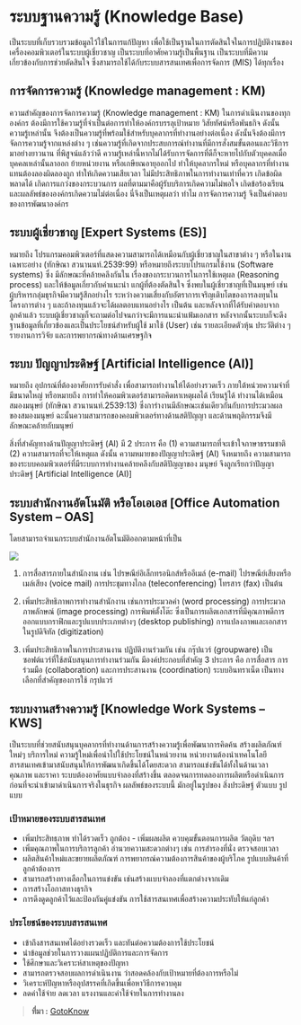 ระบบฐานความรู้ (Knowledge Base)
===

เป็นระบบที่เก็บรวบรวมข้อมูลไว้ใช้ในการแก้ปัญหา เพื่อใช้เป็นฐานในการตัดสินใจในการปฏิบัติงานของเครื่องคอมพิวเตอร์ในระบบผู้เชี่ยวชาญ เป็นระบบที่อาศัยความรู้เป็นพื้นฐาน เป็นระบบที่มีความเกี่ยวข้องกับการช่วยตัดสินใจ ซึ่งสามารถใช้ได้กับระบบสารสนเทศเพื่อการจัดการ (MIS) ได้ทุกเรื่อง

## การจัดการความรู้ (Knowledge management : KM)

ความสำคัญของการจัดการความรู้ (Knowledge management : KM)  ในการดำเนินงานของทุกองค์กร ต้องมีการใช้ความรู้ที่จำเป็นต่อการทำให้องค์กรบรรลุเป้าหมาย วิสัยทัศน์หรือพันธกิจ ดังนั้นความรู้เหล่านั้น จึงต้องเป็นความรู้ที่พร้อมใช้สำหรับบุคลากรที่ทำงานอย่างต่อเนื่อง ดังนั้นจึงต้องมีการจัดการความรู้จากแหล่งต่าง ๆ เช่นความรู้ที่เกิดจากประสบการณ์ทำงานที่มีการสั่งสมขั้นตอนและวิธีการมาอย่างยาวนาน ที่พิสูจน์แล้วว่าดี ความรู้เหล่านี้หากไม่ได้รับการจัดการที่ดีก็จะหายไปกับตัวบุคคลเมื่อบุคคลเหล่านั้นลาออก ย้ายหน่วยงาน หรือเกษียณอายุออกไป ทำให้บุคลากรใหม่ หรือบุคลากรที่ทำงานแทนต้องลองผิดลองถูก ทำให้เกิดความเสียเวลา ไม่มีประสิทธิภาพในการทำงานเท่าที่ควร เกิดข้อผิดพลาดได้ เกิดการแกว่งของกระบวนการ ผลที่ตามมาคือผู้รับบริการเกิดความไม่พอใจ เกิดข้อร้องเรียน และผลลัพธ์ขององค์กรเกิดความไม่ต่อเนื่อง นี่จึงเป็นเหตุผลว่า ทำไม การจัดการความรู้ จึงเป็นคำตอบของการพัฒนาองค์กร 


## **ระบบผู้เชี่ยวชาญ** **[Expert Systems (ES)]** 
หมายถึง โปรแกรมคอมพิวเตอร์ที่แสดงความสามารถได้เหมือนกับผู้เชี่ยวชาญในสาขาต่าง ๆ หรือในงานเฉพาะอย่าง (ทักษิณา สวนานนท์.2539:99) หรือหมายถึงระบบโปรแกรมใช้งาน (Software systems) ซึ่ง มีลักษณะที่คล้ายคลึงกันใน เรื่องของกระบวนการในการใช้เหตุผล (Reasoning process) และให้ข้อมูลเกี่ยวกับคำแนะนำ แกผู้ที่ต้องตัดสินใจ ซึ่งพบในผู้เชี่ยวชาญที่เป็นมนุษย์ เช่น ผู้บริหารกลุ่มธุรกิจมีความรู้สึกอย่างไร ระหว่างความเสี่ยงกับอัตราการเจริญเติบโตของการลงทุนในโครงการต่าง ๆ และถ้าลงทุนแล้วจะได้ผลตอบแทนอย่างไร เป็นต้น และหลังจากที่ได้รับคำตอบจากลูกค้าแล้ว ระบบผู้เชี่ยวชาญก็จะถามต่อไปจนกว่าจะมีการแนะนำแฟ้มเอกสาร หลังจากนั้นระบบก็จะดึงฐานข้อมูลที่เกี่ยวข้องและเป็นประโยชน์สำหรับผู้ใช้ มาใช้ (User) เช่น รายละเอียดตัวหุ้น ประวัติต่าง ๆ รายงานการวิจัย และการพยากรณ์ทางด้านเศรษฐกิจ

## **ระบบ ปัญญาประดิษฐ์ [Artificial Intelligence (AI)]**  
หมายถึง อุปกรณ์ที่ต้องอาศัยการรับคำสั่ง เพื่อสามารถทำงานให้ได้อย่างรวดเร็ว ภายใต้หน่วยความจำที่มีขนาดใหญ่ หรือหมายถึง การทำให้คอมพิวเตอร์สามารถคิดหาเหตุผลได้ เรียนรู้ได้ ทำงานได้เหมือนสมองมนุษย์ (ทักษิณา สวนานนท์.2539:13) ซึ่งการำงานมีลักษณะเช่นเดียวกันกับการประมวลผลของสมองมนุษย์ ฉะนั้นความสามารถของคอมพิวเตอร์ทางด้านสติปัญญา และด้านพฤติกรรมจึงมีลักษณะคล้ายกับมนุษย์

สิ่งที่สำคัญทางด้านปัญญาประดิษฐ์ (AI) มี 2 ประการ คือ (1) ความสามารถที่จะเข้าใจภาษาธรรมชาติ (2) ความสามารถที่จะให้เหตุผล ดังนั้น ความหมายของปัญญาประดิษฐ์ (AI) จึงหมายถึง ความสามารถของระบบคอมพิวเตอร์ที่มีระบบการทำงานคล้ายคลึงกับสติปัญญาของ มนุษย์ จึงถูกเรียกว่าปัญญาประดิษฐ์ [Artificial Intelligence (AI)]  
  
## **ระบบสำนักงานอัตโนมัติ** **หรือ****โอเอ****เอส**  [Office Automation System – OAS] 
โดยสามารถจำแนกระบบสำนักงานอัตโนมัติออกตามหน้าที่เป็น

![](http://cdn.gotoknow.org/assets/media/files/000/545/175/original_piramid.gif)

1) การสื่อสารภายในสำนักงาน เช่น ไปรษณีย์อิเล็กทรอนิกส์หรืออีเมล์ (e-mail) ไปรษณีย์เสียงหรือเมล์เสียง (voice mail) การประชุมทางไกล (teleconferencing) โทรสาร (fax) เป็นต้น

2) เพิ่มประสิทธิภาพการทำงานสำนักงาน เช่นการประมวลคำ (word processing) การประมวลภาพลักษณ์ (image processing) การพิมพ์ตั้งโต๊ะ ซึ่งเป็นการผลิตเอกสารที่มีคุณภาพดีการออกแบบกราฟิกและรูปแบบประเภทต่างๆ (desktop publishing) การแปลงภาพและเอกสารในรูปดิจิทัล (digitization)

3) เพิ่มประสิทธิภาพในการประสานงาน ปฏิบัติงานร่วมกัน เช่น กรุ๊ปแวร์ (groupware) เป็นซอฟต์แวร์ที่ใช้สนับสนุนการทำงานร่วมกัน มีองค์ประกอบที่สำคัญ 3 ประการ คือ การสื่อสาร การร่วมมือ (collaboration) และการประสานงาน (coordination) ระบบอินทราเน็ต เป็นทางเลือกที่สำคัญของการใช้ กรุปแวร์

## **ระบบงานสร้างความรู้** [Knowledge Work Systems – KWS] 
เป็นระบบที่ช่วยสนับสนุนบุคลากรที่ทำงานด้านการสร้างความรู้เพื่อพัฒนาการคิดค้น สร้างผลิตภัณฑ์ใหม่ๆ บริการใหม่ ความรู้ใหม่เพื่อนำไปใช้ประโยชน์ในหน่วยงาน หน่วยงานต้องนำเทคโนโลยีสารสนเทศเข้ามาสนับสนุนให้การพัฒนาเกิดขึ้นได้โดยสะดวก สามารถแข่งขันได้ทั้งในด้านเวลา คุณภาพ และราคา ระบบต้องอาศัยแบบจำลองที่สร้างขึ้น ตลอดจนการทดลองการผลิตหรือดำเนินการ ก่อนที่จะนำเข้ามาดำเนินการจริงในธุรกิจ ผลลัพธ์ของระบบนี้ มักอยู่ในรูปของ สิ่งประดิษฐ์ ตัวแบบ รูปแบบ

### **เป้าหมายของระบบสารสนเทศ**

- เพิ่มประสิทธฺภาพ ทำได้รวดเร็ว ถูกต้อง - เพิ่มผลผลิต ควบคุมขั้นตอนการผลิต วัตถุดิบ ฯลฯ
- เพิ่มคุณภาพในการบริการลูกค้า อำนวยความสะดวกต่างๆ เช่น การสำรองที่นั่ง ตรวจสอบเวลา
- ผลิตสินค้าใหม่และขยายผลิตภัณฑ์ การพยากรณ์ความต้องการสินค้าของผู้บริโภค รูปแบบสินค้าที่ลูกค้าต้องการ
- สามารถสร้างทางเลือกในการแข่งขัน เช่นสร้างแบบจำลองที่แตกต่างจากเดิม
- การสร้างโอกาสทางธุรกิจ
- การดึงดูดลูกค้าไว้และป้องกันคู่แข่งขัน การใช้สารสนเทศเพื่อสร้างความประทับให้แก่ลูกค้า

### **ประโยชน์ของระบบสารสนเทศ**

- เข้าถึงสารสนเทศได้อย่างรวดเร็ว และทันต่อความต้องการใช้ประโยชน์
- นำข้อมูลช่วยในการวางแผนปฏิบัติการและการจัดการ
- ใช้ศึกษาและวิเคราะห์สาเหตุของปัญหา
- สามารถตรวจสอบผลการดำเนินงาน ว่าสอดคล้องกับเป้าหมายที่ต้องการหรือไม่
- วิเคราะห์ปัญหาหรืออุปสรรคที่เกิดขึ้นเพื่อหาวิธีการควบคุม
- ลดค่าใช้จ่าย ลดเวลา แรงงานและค่าใช้จ่ายในการทำงานลง

> **ที่มา :** [GotoKnow](https://www.gotoknow.org/posts/354835)

<!--

**Here are some ideas to get you started:**

🙋‍♀️ A short introduction - what is your organization all about?
🌈 Contribution guidelines - how can the community get involved?
👩‍💻 Useful resources - where can the community find your docs? Is there anything else the community should know?
🍿 Fun facts - what does your team eat for breakfast?
🧙 Remember, you can do mighty things with the power of [Markdown](https://docs.github.com/github/writing-on-github/getting-started-with-writing-and-formatting-on-github/basic-writing-and-formatting-syntax)
-->
